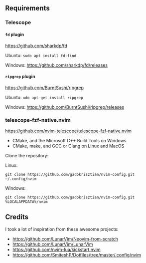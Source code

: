 
## Requirements

### Telescope

#### `fd` plugin
<https://github.com/sharkdp/fd>

Ubuntu: ```sudo apt install fd-find```

Windows: <https://github.com/sharkdp/fd/releases>

#### `ripgrep` plugin
<https://github.com/BurntSushi/ripgrep>

Ubuntu: ```udo apt-get install ripgrep```

Windows: <https://github.com/BurntSushi/ripgrep/releases>

### telescope-fzf-native.nvim
<https://github.com/nvim-telescope/telescope-fzf-native.nvim>

- CMake, and the Microsoft C++ Build Tools on Windows
- CMake, make, and GCC or Clang on Linux and MacOS


Clone the repository:

Linux:
```shell
git clone https://github.com/gadokrisztian/nvim-config.git ~/.config/nvim
```

Windows:
```shell
git clone https://github.com/gadokrisztian/nvim-config.git %LOCALAPPDATA%/nvim
```


## Credits

I took a lot of inspiration from these awesome projects:

- <https://github.com/LunarVim/Neovim-from-scratch>
- <https://github.com/LunarVim/LunarVim>
- <https://github.com/nvim-lua/kickstart.nvim>
- <https://github.com/SmiteshP/Dotfiles/tree/master/.config/nvim>